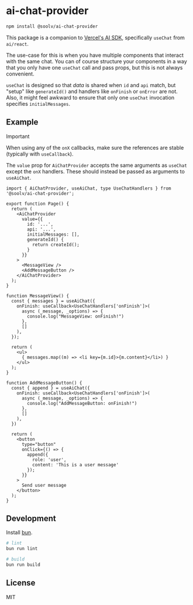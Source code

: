 # ai-chat-provider

```sh
npm install @soolv/ai-chat-provider
```

This package is a companion to [Vercel's AI SDK](https://github.com/vercel/ai), specifically `useChat` from `ai/react`.

The use-case for this is when you have multiple components that interact with the same chat.
You can of course structure your components in a way that you only have one `useChat` call and pass props, but this is not always convenient.

`useChat` is designed so that _data_ is shared when `id` and `api` match, but "setup" like `generateId()` and handlers like `onFinish` or `onError` are not.
Also, it might feel awkward to ensure that only one `useChat` invocation specifies `initialMessages`.

## Example

> [!IMPORTANT]
> When using any of the `onX` callbacks, make sure the references are stable (typically with `useCallback`).

The `value` prop for `AiChatProvider` accepts the same arguments as `useChat` except the `onX` handlers.
These should instead be passed as arguments to `useAiChat`.

```tsx
import { AiChatProvider, useAiChat, type UseChatHandlers } from '@soolv/ai-chat-provider';

export function Page() {
  return (
    <AiChatProvider
      value={{
        id: '...',
        api: '...',
        initialMessages: [],
        generateId() {
          return createId();
        }
      }}
    >
      <MessageView />
      <AddMessageButton />
    </AiChatProvider>
  );
}

function MessageView() {
  const { messages } = useAiChat({
    onFinish: useCallback<UseChatHandlers['onFinish']>(
      async (_message, _options) => {
        console.log("MessageView: onFinish!")
      },
      []
    ),
  });

  return (
    <ul>
      { messages.map((m) => <li key={m.id}>{m.content}</li>) }
    </ul>
  );
}

function AddMessageButton() {
  const { append } = useAiChat({
    onFinish: useCallback<UseChatHandlers['onFinish']>(
      async (_message, _options) => {
        console.log("AddMessageButton: onFinish!")
      },
      []
    ),
  })

  return (
    <button
      type="button"
      onClick={() => {
        append({
          role: 'user',
          content: 'This is a user message'
        });
      }}
    >
      Send user message
    </button>
  );
}
```

## Development

Install [bun](https://bun.sh/docs/installation).

```sh
# lint
bun run lint

# build
bun run build
```

## License

MIT
